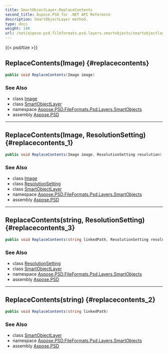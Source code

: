 ```yaml
---
title: SmartObjectLayer.ReplaceContents
second_title: Aspose.PSD for .NET API Reference
description: SmartObjectLayer method. 
type: docs
weight: 140
url: /net/aspose.psd.fileformats.psd.layers.smartobjects/smartobjectlayer/replacecontents/
---
```

{{< psd/tize >}}
## ReplaceContents(Image) {#replacecontents}

```csharp
public void ReplaceContents(Image image)
```

### See Also

* class [Image](../../../aspose.psd/image/)
* class [SmartObjectLayer](../)
* namespace [Aspose.PSD.FileFormats.Psd.Layers.SmartObjects](../../smartobjectlayer/)
* assembly [Aspose.PSD](../../../)

---

## ReplaceContents(Image, ResolutionSetting) {#replacecontents_1}

```csharp
public void ReplaceContents(Image image, ResolutionSetting resolution)
```

### See Also

* class [Image](../../../aspose.psd/image/)
* class [ResolutionSetting](../../../aspose.psd/resolutionsetting/)
* class [SmartObjectLayer](../)
* namespace [Aspose.PSD.FileFormats.Psd.Layers.SmartObjects](../../smartobjectlayer/)
* assembly [Aspose.PSD](../../../)

---

## ReplaceContents(string, ResolutionSetting) {#replacecontents_3}

```csharp
public void ReplaceContents(string linkedPath, ResolutionSetting resolution)
```

### See Also

* class [ResolutionSetting](../../../aspose.psd/resolutionsetting/)
* class [SmartObjectLayer](../)
* namespace [Aspose.PSD.FileFormats.Psd.Layers.SmartObjects](../../smartobjectlayer/)
* assembly [Aspose.PSD](../../../)

---

## ReplaceContents(string) {#replacecontents_2}

```csharp
public void ReplaceContents(string linkedPath)
```

### See Also

* class [SmartObjectLayer](../)
* namespace [Aspose.PSD.FileFormats.Psd.Layers.SmartObjects](../../smartobjectlayer/)
* assembly [Aspose.PSD](../../../)


